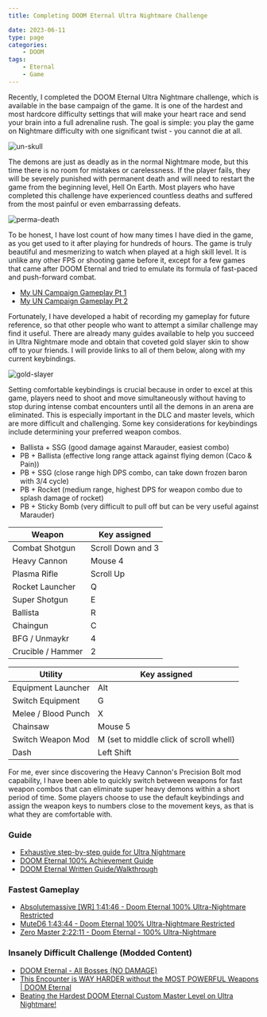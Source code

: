 ```yaml
---
title: Completing DOOM Eternal Ultra Nightmare Challenge

date: 2023-06-11
type: page
categories:
    - DOOM
tags:
    - Eternal
    - Game
---
```


Recently, I completed the DOOM Eternal Ultra Nightmare challenge, which is available in the base campaign of the game. It is one of the hardest and most hardcore difficulty settings that will make your heart race and send your brain into a full adrenaline rush. The goal is simple: you play the game on Nightmare difficulty with one significant twist - you cannot die at all.

![un-skull](https://i.pinimg.com/originals/cd/53/a1/cd53a1f3c69fcc7bce392f7091694906.jpg)

The demons are just as deadly as in the normal Nightmare mode, but this time there is no room for mistakes or carelessness. If the player fails, they will be severely punished with permanent death and will need to restart the game from the beginning level, Hell On Earth. Most players who have completed this challenge have experienced countless deaths and suffered from the most painful or even embarrassing defeats.

![perma-death](https://i.ytimg.com/vi/VRLXAb2Dp0M/maxresdefault.jpg)

To be honest, I have lost count of how many times I have died in the game, as you get used to it after playing for hundreds of hours. The game is truly beautiful and mesmerizing to watch when played at a high skill level. It is unlike any other FPS or shooting game before it, except for a few games that came after DOOM Eternal and tried to emulate its formula of fast-paced and push-forward combat.

- [My UN Campaign Gameplay Pt 1](https://www.youtube.com/watch?v=4su2MqY3vjA)
- [My UN Campaign Gameplay Pt 2](https://www.youtube.com/watch?v=s51ixn-qb5A&t=1971s)

Fortunately, I have developed a habit of recording my gameplay for future reference, so that other people who want to attempt a similar challenge may find it useful. There are already many guides available to help you succeed in Ultra Nightmare mode and obtain that coveted gold slayer skin to show off to your friends. I will provide links to all of them below, along with my current keybindings.

![gold-slayer](https://steamuserimages-a.akamaihd.net/ugc/2046369901415547123/B2A509C1939B611B940AE52EF433F1536C6492AF/?imw=5000&imh=5000&ima=fit&impolicy=Letterbox&imcolor=%23000000&letterbox=false)

Setting comfortable keybindings is crucial because in order to excel at this game, players need to shoot and move simultaneously without having to stop during intense combat encounters until all the demons in an arena are eliminated. This is especially important in the DLC and master levels, which are more difficult and challenging. Some key considerations for keybindings include determining your preferred weapon combos.

- Ballista + SSG  (good damage against Marauder, easiest combo)
- PB + Ballista (effective long range attack against flying demon (Caco & Pain))
- PB + SSG (close range high DPS combo, can take down frozen baron with 3/4 cycle)
- PB + Rocket (medium range, highest DPS for weapon combo due to splash damage of rocket)
- PB + Sticky Bomb (very difficult to pull off but can be very useful against Marauder)

Weapon | Key assigned
--- | ---
Combat Shotgun | Scroll Down and 3
Heavy Cannon | Mouse 4
Plasma Rifle | Scroll Up
Rocket Launcher | Q
Super Shotgun | E
Ballista | R
Chaingun | C
BFG / Unmaykr| 4
Crucible / Hammer| 2

Utility | Key assigned
--- | ---
Equipment Launcher | Alt
Switch Equipment | G
Melee / Blood Punch | X
Chainsaw | Mouse 5
Switch Weapon Mod | M (set to middle click of scroll whell)
Dash | Left Shift

For me, ever since discovering the Heavy Cannon's Precision Bolt mod capability, I have been able to quickly switch between weapons for fast weapon combos that can eliminate super heavy demons within a short period of time. Some players choose to use the default keybindings and assign the weapon keys to numbers close to the movement keys, as that is what they are comfortable with.

### Guide
- [Exhaustive step-by-step guide for Ultra Nightmare](https://steamcommunity.com/sharedfiles/filedetails/?id=2093154742)
- [DOOM Eternal 100% Achievement Guide](https://steamcommunity.com/sharedfiles/filedetails/?id=2031543270)
- [DOOM Eternal Written Guide/Walkthrough](https://steamcommunity.com/sharedfiles/filedetails/?id=2036142586)

### Fastest Gameplay
- [Absolutemassive [WR] 1:41:46 - Doom Eternal 100% Ultra-Nightmare Restricted](https://www.youtube.com/watch?v=RdMDSUJ9Dpw)
- [MuteD6 1:43:44 - Doom Eternal 100% Ultra-Nightmare Restricted](https://www.youtube.com/watch?v=Rp_ut895PPY)
- [Zero Master 2:22:11 - Doom Eternal - 100% Ultra-Nightmare](https://www.youtube.com/watch?v=01nJjaKlJhU)

### Insanely Difficult Challenge (Modded Content)
- [DOOM Eternal - All Bosses (NO DAMAGE)](https://www.youtube.com/watch?v=2Nfbt8hfH-Y)
- [This Encounter is WAY HARDER without the MOST POWERFUL Weapons | DOOM Eternal](https://www.youtube.com/watch?v=4cbRbDOaMac)
- [Beating the Hardest DOOM Eternal Custom Master Level on Ultra Nightmare!](https://www.youtube.com/watch?v=4kt8lOXs-2k&t=1050s)